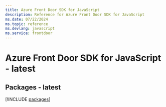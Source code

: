 ```yaml
---
title: Azure Front Door SDK for JavaScript
description: Reference for Azure Front Door SDK for JavaScript
ms.date: 07/22/2024
ms.topic: reference
ms.devlang: javascript
ms.service: frontdoor
---
```

# Azure Front Door SDK for JavaScript - latest
## Packages - latest
[!INCLUDE [packages](front-door-index.md)]